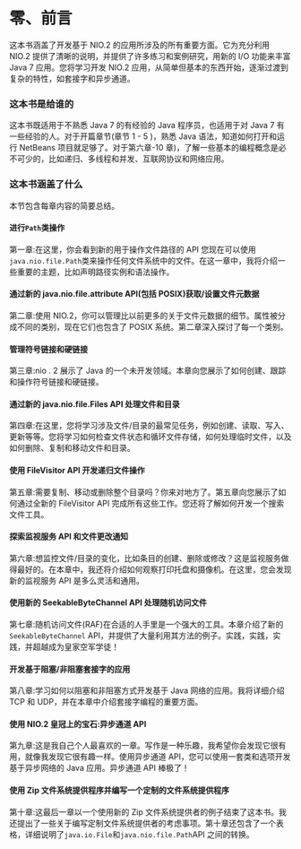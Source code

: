 # 零、前言

这本书涵盖了开发基于 NIO.2 的应用所涉及的所有重要方面。它为充分利用 NIO.2 提供了清晰的说明，并提供了许多练习和案例研究，用新的 I/O 功能来丰富 Java 7 应用。您将学习开发 NIO.2 应用，从简单但基本的东西开始，逐渐过渡到复杂的特性，如套接字和异步通道。

### 这本书是给谁的

这本书既适用于不熟悉 Java 7 的有经验的 Java 程序员，也适用于对 Java 7 有一些经验的人。对于开篇章节(章节 1 - 5 )，熟悉 Java 语法，知道如何打开和运行 NetBeans 项目就足够了。对于第六章-10 章)，了解一些基本的编程概念是必不可少的，比如递归、多线程和并发、互联网协议和网络应用。

### 这本书涵盖了什么

本节包含每章内容的简要总结。

#### 进行`Path`类操作

第一章:在这里，你会看到新的用于操作文件路径的 API 您现在可以使用`java.nio.file.Path`类来操作任何文件系统中的文件。在这一章中，我将介绍一些重要的主题，比如声明路径实例和语法操作。

#### 通过新的 java.nio.file.attribute API(包括 POSIX)获取/设置文件元数据

第二章:使用 NIO.2，你可以管理比以前更多的关于文件元数据的细节。属性被分成不同的类别，现在它们也包含了 POSIX 系统。第二章深入探讨了每一个类别。

#### 管理符号链接和硬链接

第三章:nio . 2 展示了 Java 的一个未开发领域。本章向您展示了如何创建、跟踪和操作符号链接和硬链接。

#### 通过新的 java.nio.file.Files API 处理文件和目录

第四章:在这里，您将学习涉及文件/目录的最常见任务，例如创建、读取、写入、更新等等。您将学习如何检查文件状态和循环文件存储，如何处理临时文件，以及如何删除、复制和移动文件和目录。

#### 使用 FileVisitor API 开发递归文件操作

第五章:需要复制、移动或删除整个目录吗？你来对地方了。第五章向您展示了如何通过全新的 FileVisitor API 完成所有这些工作。您还将了解如何开发一个搜索文件工具。

#### 探索监视服务 API 和文件更改通知

第六章:想监控文件/目录的变化，比如条目的创建、删除或修改？这是监视服务做得最好的。在本章中，我还将介绍如何观察打印托盘和摄像机。在这里，您会发现新的监视服务 API 是多么灵活和通用。

#### 使用新的 SeekableByteChannel API 处理随机访问文件

第七章:随机访问文件(RAF)在合适的人手里是一个强大的工具。本章介绍了新的`SeekableByteChannel` API，并提供了大量利用其方法的例子。实践，实践，实践，并超越成为皇家空军学徒！

#### 开发基于阻塞/非阻塞套接字的应用

第八章:学习如何以阻塞和非阻塞方式开发基于 Java 网络的应用。我将详细介绍 TCP 和 UDP，并在本章中介绍套接字编程的重要方面。

#### 使用 NIO.2 皇冠上的宝石:异步通道 API

第九章:这是我自己个人最喜欢的一章。写作是一种乐趣，我希望你会发现它很有用，就像我发现它很有趣一样。使用异步通道 API，您可以使用一套类和选项开发基于异步网络的 Java 应用。异步通道 API 棒极了！

#### 使用 Zip 文件系统提供程序并编写一个定制的文件系统提供程序

第十章:这最后一章以一个使用新的 Zip 文件系统提供者的例子结束了这本书。我还提出了一些关于编写定制文件系统提供者的考虑事项。第十章还包含了一个表格，详细说明了`java.io.File`和`java.nio.file.Path`API 之间的转换。